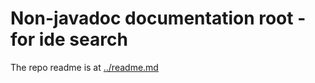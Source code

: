 # Non-javadoc documentation root - for ide search

The repo readme is at [../readme.md](../readme.md)
